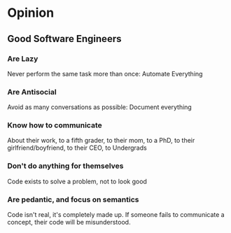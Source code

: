 # Opinion

## Good Software Engineers

### Are Lazy

Never perform the same task more than once: Automate Everything

### Are Antisocial

Avoid as many conversations as possible: Document everything

### Know how to communicate

About their work, to a fifth grader, to their mom, to a PhD, to their girlfriend/boyfriend, to their CEO, to
Undergrads

### Don't do anything for themselves

Code exists to solve a problem, not to look good

### Are pedantic, and focus on semantics

Code isn't real, it's completely made up. If someone fails to communicate a concept, their code will be
misunderstood.
